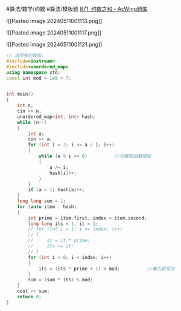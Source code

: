 
#算法/数学/约数 #算法/模板题 
[871. 约数之和 - AcWing题库](https://www.acwing.com/problem/content/873/)


![[Pasted image 20240511001113.png]]


![[Pasted image 20240511001117.png]]


![[Pasted image 20240511001121.png]]


```cpp
// 求所有约数和
#include<iostream>
#include<unordered_map>
using namespace std;
const int mod = 1e9 + 7;


int main()
{
    int n;
    cin >> n;
    unordered_map<int, int> hash;
    while (n--)
    {
        int a;
        cin >> a;
        for (int i = 2; i <= a / i; i++)
        {
            while (a % i == 0)          //分解质因数模板
            {
                a /= i;
                hash[i]++;
            }
        }
        if (a > 1) hash[a]++;
    }
    long long sum = 1;
    for (auto item : hash)
    {
        int prime = item.first, index = item.second;
        long long its = 1, it = 1;
        // for (int i = 1; i <= index; i++)
        // {
        //     it = it * prime;
        //     its += it;
        // }
        for (int i = 0; i < index; i++)
        {
            its = (its * prime + 1) % mod;          //秦九韶写法
        }
        sum = (sum * its) % mod;
    }
    cout << sum;
    return 0;
}
```


